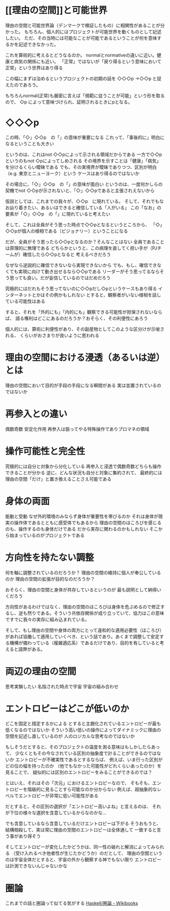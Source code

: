 

# [[理由の空間]]と可能世界

理由の空間と可能世界論（デンマークで検証したもの）に相関性があることが分かった。
もちろん、個人的にはプロジェクトが可能世界を動くものとして記述したい。
ただ、その当時には可能なことが可能であるということが何を意味するかを記述できなかった。

これを算術的に考えるとどうなるのか。
normalとnormativeの違いに近い。健康と病気の関係にも近い。
「正常」ではないが「戻り得るという意味において正常」という世界はあり得る

この幅にまずは治めるというプロジェクトの初期の話を
◇◇◇p →◇◇p
と捉えたのであろう。

もちろんnormal(正常)も厳密に言えば「規範に従うことが可能」という形を取るので、
◇p
によって意味づけられ、証明されるときにpとなる。

# ◇◇◇p

この時、「◇」◇◇p　の「」の意味が重要になる
これって、「事後的に」明白になるということも大きい

というのは、これはnot ◇◇pによって示される領域だからである
一方で◇◇p　というのもnot ◇pによってしめされる
その境界を示すことは「健康」「病気」を分けるくらい曖昧である
でも、その実境界が曖昧でありつつ、区別が明白（e.g. 東京とニューヨーク）という
ケースはあり得るのではないか

その場合に、「◇」◇◇p　の「」の意味が面白い
というのは、一度何かしらの契機でnot ◇◇pが示されないと、「◇」◇◇pであると主張されえないから

仮説としては、これまでの我々が、◇◇p　に現れている。
そして、それでもなお辿り着きたい、あるいはできると確信している「人がいる」
この「なお」の要素が「◇」◇◇p　の「」に現れていると考えたい

そして、これは全員がそう思った時点で◇◇pとなるというところから、
「◇」◇◇pが個人の様相である（ビジョナリー）ということになる

だが、全員がそう思ったら◇◇pとなるのか？そんなことはない
全員であることは原理的に無理である
どちらかというと、この病理を直してく担い手が（PJチームが）確信したら◇◇pとなると
考えるべきだろう

なぜなら逆説的に確信できないなら実現できないから
でも、もし、確信できなくても実現に向けて動き出せるなら◇◇pである
リーダーがそう思ってるならそう思っても良い。だが妄信しているのではだめだろう

究極的にはだれもそう思ってないのに◇◇pだし◇pというケースもあり得る
インターネットとかはその例かもしれない
とすると、観察者がいない様相を話している可能性はある

すると、それを「外的にも」「内的にも」観察できる可能性が担保されないならば、
語る権利はどこにあるのだろうか？おそらく、その利便性にあろう

個人的には、算術に利便性があり、その副産物としてこのような区分けが示唆される、
くらいがおさまりが良いように思われる




# 理由の空間における浸透（あるいは逆）とは

理由の空間において目的が手段の手段になる瞬間がある
実は並置されているのではないか

# 再参入との違い

偶数奇数
安定化作用
再参入は狙ってやる特殊操作でありプロマネの領域

# 操作可能性と完全性

究極的には自分と対象から分化している
再参入と浸透で偶数奇数どちらも操作できることが分かる
逆に、どんな状況も自分と対象に集約されて、
最終的には理由の空間「だけ」と置き換えることさえ可能である

# 身体の両面

能動と受動
なぜ外的環境のみならず身体が重要性を帯びるのか
それは身体が現実の操作体であるとともに感受体でもあるから
理由の空間のほころびを感じるのも、操作するのも身体だけである
だから実存に関わるのかもしれない
そこから始まっているのがプロジェクトである

# 方向性を持たない調整

何を軸に調整されているのだろうか？
理由の空間の維持に個人が奉公しているのか
理由の空間の拡張が目的なのだろうか？

おそらく、理由の空間と身体が共存しているというのが
最も説明として納得いくだろう

方向性があるわけではなく、理由の空間のほころびは身体を危ぶめるので修正するし、逆も然りである。そういう共依存関係が成り立っていて、協力はこの意味ですでに我々の実存に組み込まれている。

そして、もし理由の空間や身体の両方にとって違和的な適用必要性（ほころび）があれば協働して適用していくべき、という話であり。あくまで調整して安定する機構が備わっている（複雑適応系）であるだけであり、目的を有していると考えると語弊がある。

# 両辺の理由の空間

思考実験したい
名指された時点で宇宙
宇宙の組み合わせ

# エントロピーはどこが低いのか

どこを固定と措定するかによる
とすると主題化されているエントロピーが最も低くなるのではないか
そういう高い低いの操作によってダイナミックに理由の空間を記述し直しているのが
人のロジカルな思考なのではないか

もしそうだとすると、そのプロジェクトの温度を測る意味はもしかしたらあって、
少なくともその今なされている区別の抽象度で計ることができるのではないか
エントロピーが不確実性であるとするならば、
例えば、いま行った区別がどの位の幅を持ったのか
（他でもなかった可能性がどれくらいあったのか）を見ることで、
疑似的には区別のエントロピーをみることができるのでは？

とはいえ、それはその「次元」におけるエントロピーなので、
そもそも、エントロピーを階級的に見ることすら可能なのか分からない
例えば、超抽象的なレベルでエントロピーが非常に低い可能性がある

だとすると、その区別の選択が「エントロピー高いよね」と言えるのは、
それが下位の様々な選択を含意しているからなのかな…

でも含意しているなら含意しているだけエントロピーは下がる
そうおもうと、結構相殺して、実は常に理由の空間のエントロピーは全体通して
一致すると言う事があり得そう

そしてエントロピーが変化したかどうかは、同一性の破れと解消によってみられる
（受け入れるべき他者性が生じたかどうか）のだとして、
理由の空間というのは宇宙全体だとすると、宇宙の外から観察する神でもない限り
エントロピーは計測できないんじゃないかな

# 圏論

これまでの話と圏論って似てる気がする
[Haskell/圏論 - Wikibooks](https://ja.wikibooks.org/wiki/Haskell/%E5%9C%8F%E8%AB%96)

